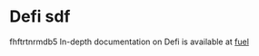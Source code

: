 # Defi sdf
fhftrtnrmdb5
In-depth documentation on Defi is available at [fuel](https://fuel.network/)

